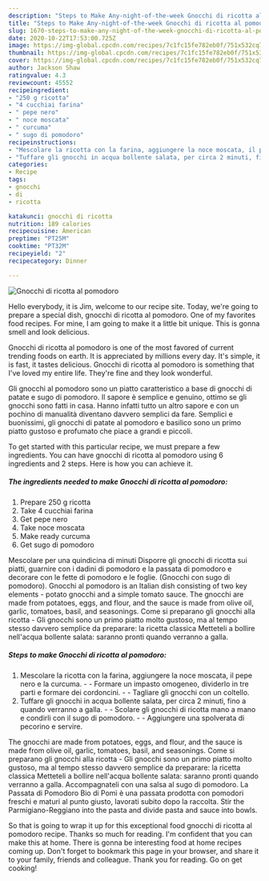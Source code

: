 ```yaml
---
description: "Steps to Make Any-night-of-the-week Gnocchi di ricotta al pomodoro"
title: "Steps to Make Any-night-of-the-week Gnocchi di ricotta al pomodoro"
slug: 1670-steps-to-make-any-night-of-the-week-gnocchi-di-ricotta-al-pomodoro
date: 2020-10-22T17:53:00.725Z
image: https://img-global.cpcdn.com/recipes/7c1fc15fe782eb0f/751x532cq70/gnocchi-di-ricotta-al-pomodoro-recipe-main-photo.jpg
thumbnail: https://img-global.cpcdn.com/recipes/7c1fc15fe782eb0f/751x532cq70/gnocchi-di-ricotta-al-pomodoro-recipe-main-photo.jpg
cover: https://img-global.cpcdn.com/recipes/7c1fc15fe782eb0f/751x532cq70/gnocchi-di-ricotta-al-pomodoro-recipe-main-photo.jpg
author: Jackson Shaw
ratingvalue: 4.3
reviewcount: 45552
recipeingredient:
- "250 g ricotta"
- "4 cucchiai farina"
- " pepe nero"
- " noce moscata"
- " curcuma"
- " sugo di pomodoro"
recipeinstructions:
- "Mescolare la ricotta con la farina, aggiungere la noce moscata, il pepe nero e la curcuma.  Formare un impasto omogeneo, dividerlo in tre parti e formare dei cordoncini.  Tagliare gli gnocchi con un coltello."
- "Tuffare gli gnocchi in acqua bollente salata, per circa 2 minuti, fino a quando verranno a galla.  Scolare gli gnocchi di ricotta mano a mano e condirli con il sugo di pomodoro.  Aggiungere una spolverata di pecorino e servire."
categories:
- Recipe
tags:
- gnocchi
- di
- ricotta

katakunci: gnocchi di ricotta 
nutrition: 189 calories
recipecuisine: American
preptime: "PT25M"
cooktime: "PT32M"
recipeyield: "2"
recipecategory: Dinner

---
```



![Gnocchi di ricotta al pomodoro](https://img-global.cpcdn.com/recipes/7c1fc15fe782eb0f/751x532cq70/gnocchi-di-ricotta-al-pomodoro-recipe-main-photo.jpg)

Hello everybody, it is Jim, welcome to our recipe site. Today, we're going to prepare a special dish, gnocchi di ricotta al pomodoro. One of my favorites food recipes. For mine, I am going to make it a little bit unique. This is gonna smell and look delicious.

Gnocchi di ricotta al pomodoro is one of the most favored of current trending foods on earth. It is appreciated by millions every day. It's simple, it is fast, it tastes delicious. Gnocchi di ricotta al pomodoro is something that I've loved my entire life. They're fine and they look wonderful.

Gli gnocchi al pomodoro sono un piatto caratteristico a base di gnocchi di patate e sugo di pomodoro. Il sapore è semplice e genuino, ottimo se gli gnocchi sono fatti in casa. Hanno infatti tutto un altro sapore e con un pochino di manualità diventano davvero semplici da fare. Semplici e buonissimi, gli gnocchi di patate al pomodoro e basilico sono un primo piatto gustoso e profumato che piace a grandi e piccoli.


To get started with this particular recipe, we must prepare a few ingredients. You can have gnocchi di ricotta al pomodoro using 6 ingredients and 2 steps. Here is how you can achieve it.

<!--inarticleads1-->

##### The ingredients needed to make Gnocchi di ricotta al pomodoro:

1. Prepare 250 g ricotta
1. Take 4 cucchiai farina
1. Get  pepe nero
1. Take  noce moscata
1. Make ready  curcuma
1. Get  sugo di pomodoro


Mescolare per una quindicina di minuti Disporre gli gnocchi di ricotta sui piatti, guarnire con i dadini di pomodoro e la passata di pomodoro e decorare con le fette di pomodoro e le foglie. (Gnocchi con sugo di pomodoro). Gnocchi al pomodoro is an Italian dish consisting of two key elements - potato gnocchi and a simple tomato sauce. The gnocchi are made from potatoes, eggs, and flour, and the sauce is made from olive oil, garlic, tomatoes, basil, and seasonings. Come si preparano gli gnocchi alla ricotta - Gli gnocchi sono un primo piatto molto gustoso, ma al tempo stesso davvero semplice da preparare: la ricetta classica Metteteli a bollire nell&#39;acqua bollente salata: saranno pronti quando verranno a galla. 

<!--inarticleads2-->

##### Steps to make Gnocchi di ricotta al pomodoro:

1. Mescolare la ricotta con la farina, aggiungere la noce moscata, il pepe nero e la curcuma. -  - Formare un impasto omogeneo, dividerlo in tre parti e formare dei cordoncini. -  - Tagliare gli gnocchi con un coltello.
1. Tuffare gli gnocchi in acqua bollente salata, per circa 2 minuti, fino a quando verranno a galla. -  - Scolare gli gnocchi di ricotta mano a mano e condirli con il sugo di pomodoro. -  - Aggiungere una spolverata di pecorino e servire.


The gnocchi are made from potatoes, eggs, and flour, and the sauce is made from olive oil, garlic, tomatoes, basil, and seasonings. Come si preparano gli gnocchi alla ricotta - Gli gnocchi sono un primo piatto molto gustoso, ma al tempo stesso davvero semplice da preparare: la ricetta classica Metteteli a bollire nell&#39;acqua bollente salata: saranno pronti quando verranno a galla. Accompagnateli con una salsa al sugo di pomodoro. La Passata di Pomodoro Bio di Pomì è una passata prodotta con pomodori freschi e maturi al punto giusto, lavorati subito dopo la raccolta. Stir the Parmigiano-Reggiano into the pasta and divide pasta and sauce into bowls. 

So that is going to wrap it up for this exceptional food gnocchi di ricotta al pomodoro recipe. Thanks so much for reading. I'm confident that you can make this at home. There is gonna be interesting food at home recipes coming up. Don't forget to bookmark this page in your browser, and share it to your family, friends and colleague. Thank you for reading. Go on get cooking!
